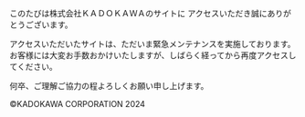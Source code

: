 このたびは株式会社ＫＡＤＯＫＡＷＡのサイトに
アクセスいただき誠にありがとうございます。

アクセスいただいたサイトは、ただいま緊急メンテナンスを実施しております。
お客様には大変お手数おかけいたしますが、しばらく経ってから再度アクセスしてください。

何卒、ご理解ご協力の程よろしくお願い申し上げます。

©KADOKAWA CORPORATION 2024
